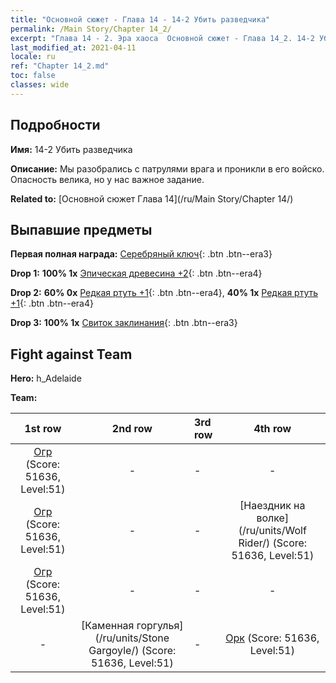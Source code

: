 ```yaml
---
title: "Основной сюжет - Глава 14 - 14-2 Убить разведчика"
permalink: /Main Story/Chapter 14_2/
excerpt: "Глава 14 - 2. Эра хаоса  Основной сюжет - Глава 14_2. 14-2 Убить разведчика"
last_modified_at: 2021-04-11
locale: ru
ref: "Chapter 14_2.md"
toc: false
classes: wide
---
```


## Подробности

 **Имя:** 14-2 Убить разведчика

 **Описание:** Мы разобрались с патрулями врага и проникли в его войско. Опасность велика, но у нас важное задание.

 **Related to:** [Основной сюжет Глава 14](/ru/Main Story/Chapter 14/)

## Выпавшие предметы

 **Первая полная награда:** [Серебряный ключ](/ru/Items/con_693/){: .btn .btn--era3}

 **Drop 1:** **100% 1x** [Эпическая древесина +2](/ru/Items/mat_48/){: .btn .btn--era4}

 **Drop 2:** **60% 0x** [Редкая ртуть +1](/ru/Items/mat_42/){: .btn .btn--era4}, **40% 1x** [Редкая ртуть +1](/ru/Items/mat_42/){: .btn .btn--era4}

 **Drop 3:** **100% 1x** [Свиток заклинания](/ru/Items/con_694/){: .btn .btn--era3}


## Fight against Team
 **Hero:** h_Adelaide

 **Team:**


  | 1st row | 2nd row | 3rd row | 4th row |
  |:----:|:----:|:----|:----:|
  | [Огр](/ru/units/Ogre/) (Score: 51636, Level:51)  | - | - | - |
  | [Огр](/ru/units/Ogre/) (Score: 51636, Level:51)  | - | - | [Наездник на волке](/ru/units/Wolf Rider/) (Score: 51636, Level:51)  |
  | [Огр](/ru/units/Ogre/) (Score: 51636, Level:51)  | - | - | - |
  | - | [Каменная горгулья](/ru/units/Stone Gargoyle/) (Score: 51636, Level:51)  | - | [Орк](/ru/units/Orc/) (Score: 51636, Level:51)  |


